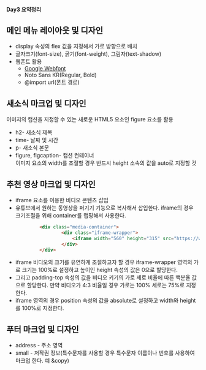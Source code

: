 #### Day3 요약정리
## 메인 메뉴 레이아웃 및 디자인
* display 속성의 flex 값을 지정해서 가로 방향으로 배치  
* 글자크기(font-size), 굵기(font-weight), 그림자(text-shadow)  
* 웹폰트 활용
  * [Google Webfont](https://fonts.google.com/)  
  * Noto Sans KR(Regular, Bold)
  * @import url(폰트 경로)  

## 새소식 마크업 및 디자인
이미지의 캡션을 지정할 수 있는 새로운 HTML5 요소인 figure 요소를 활용
* h2- 새소식 제목
* time- 날짜 및 시간
* p- 새소식 본문
* figure, figcaption- 캡션 컨테이너  
이미지 요소의 width를 조절할 경우 반드시 height 소속의 값을 auto로 지정할 것

## 추천 영상 마크업 및 디자인
* iframe 요소를 이용한 비디오 콘텐츠 삽입  
* 유튜브에서 원하는 동영상을 퍼기기 기능으로 복사해서 삽입한다. iframe의 경우 크기조절을 위해 container를 랩핑해서 사용한다.  
``` html
            <div class="media-container">
                    <div class="iframe-wrapper">
                        <iframe width="560" height="315" src="https://www.youtube.com/embed/pBuZEGYXA6E" frameborder="0" allow="autoplay; encrypted-media" allowfullscreen></iframe>
                    </div>
            </div>
```
* iframe 비디오의 크기를 유연하게 조절하고자 할 경우 iframe-wrapper 영역의 가로 크기는 100%로 설정하고 높이인 height 속성의 값은 0으로 할당한다.
* 그리고 padding-top 속성의 값을 비디오 키기의 가로 세로 비율에 따른 백분율 값으로 할당한다. 만약 비디오가 4:3 비율일 경우 가로는 100% 세로는 75%로 지정한다.
* iframe 영역의 경우 position 속성의 값을 absolute로 설정하고 width와 height를 100%로 지정한다.

## 푸터 마크업 및 디자인
* address - 주소 영역
* small - 저작권 정보(특수문자를 사용할 경우 특수문자 이름이나 번호를 사용하여 마크업 한다. 예 &copy)